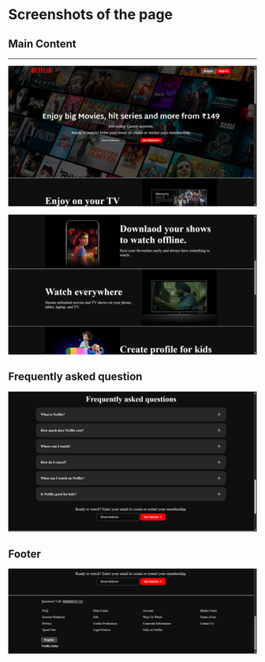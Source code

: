 # Screenshots of the page

## Main Content
___

![main content image 1](/ScreenShots/main%20content%201.png)

![main content image 2](/ScreenShots/main%20content%202.png)

## Frequently asked question
![FAQ](/ScreenShots/faq.png)

## Footer
![Footer](/ScreenShots/footer.png)



